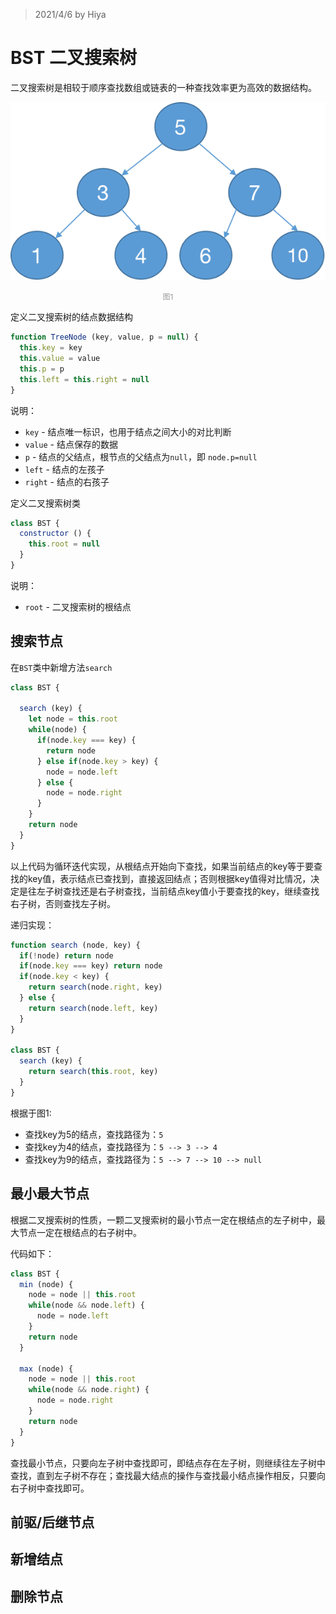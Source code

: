 > 2021/4/6 by Hiya

# BST 二叉搜索树

二叉搜索树是相较于顺序查找数组或链表的一种查找效率更为高效的数据结构。

![tree](./assets/tree.png)
<p style="text-align:center;color:#999;font-size:12px">图1</p>

定义二叉搜索树的结点数据结构

```js
function TreeNode (key, value, p = null) {
  this.key = key
  this.value = value
  this.p = p
  this.left = this.right = null
}
```

说明：
- `key` - 结点唯一标识，也用于结点之间大小的对比判断
- `value` - 结点保存的数据
- `p` - 结点的父结点，根节点的父结点为`null`，即 `node.p=null`
- `left` - 结点的左孩子
- `right` - 结点的右孩子

定义二叉搜索树类

```js
class BST {
  constructor () {
    this.root = null  
  }
}
```

说明：
- `root` - 二叉搜索树的根结点

## 搜索节点

在`BST`类中新增方法`search`

```js
class BST {

  search (key) {
    let node = this.root
    while(node) {
      if(node.key === key) {
        return node
      } else if(node.key > key) {
        node = node.left
      } else {
        node = node.right
      }
    }
    return node
  }
}
```

以上代码为循环迭代实现，从根结点开始向下查找，如果当前结点的key等于要查找的key值，表示结点已查找到，直接返回结点；否则根据key值得对比情况，决定是往左子树查找还是右子树查找，当前结点key值小于要查找的key，继续查找右子树，否则查找左子树。

递归实现：

```js
function search (node, key) {
  if(!node) return node
  if(node.key === key) return node
  if(node.key < key) {
    return search(node.right, key)
  } else {
    return search(node.left, key)
  }
}

class BST {
  search (key) {
    return search(this.root, key)
  }
}
```

根据于图1:
- 查找key为5的结点，查找路径为：`5`
- 查找key为4的结点，查找路径为：`5 --> 3 --> 4`
- 查找key为9的结点，查找路径为：`5 --> 7 --> 10 --> null`

## 最小最大节点

根据二叉搜索树的性质，一颗二叉搜索树的最小节点一定在根结点的左子树中，最大节点一定在根结点的右子树中。

代码如下：

```js
class BST {
  min (node) {
    node = node || this.root
    while(node && node.left) {
      node = node.left
    }
    return node
  }

  max (node) {
    node = node || this.root 
    while(node && node.right) {
      node = node.right
    }
    return node
  }
}
```

查找最小节点，只要向左子树中查找即可，即结点存在左子树，则继续往左子树中查找，直到左子树不存在；查找最大结点的操作与查找最小结点操作相反，只要向右子树中查找即可。

## 前驱/后继节点

## 新增结点

## 删除节点